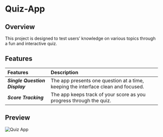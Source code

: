 # Quiz-App

## Overview
This project is designed to test users’ knowledge on various topics through a fun and interactive quiz. 

## Features
| Features | Description | 
|:------------------|:----------|
| ***Single Question Display*** | The app presents one question at a time, keeping the interface clean and focused.|
| ***Score Tracking*** | The app keeps track of your score as you progress through the quiz.|

## Preview
![Quiz App](https://github.com/nguyetha79/Javascript-Projects/blob/main/quizz-app/quizz-app.gif)

